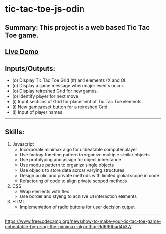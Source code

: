 # tic-tac-toe-js-odin

## Summary: This project is a web based Tic Tac Toe game.

## [Live Demo](https://dmkirshon.github.io/tic-tac-toe-js-odin/)

## Inputs/Outputs:

- (o) Display Tic Tac Toe Grid (#) and elements (X and O).
- (o) Display a game message when major events occur.
- (o) Display refreshed Grid for new games.
- (o) Identify player for next move
- (i) Input sections of Grid for placement of Tic Tac Toe elements.
- (i) New game/reset button for a refreshed Grid.
- (i) Input of player names

---

## Skills:

1. Javascript
   - Incorporate minimax algo for unbeatable computer player
   - Use factory function pattern to organize multiple similar objects
   - Use prototyping and assign for object inheritance
   - Use module pattern to organize single objects
   - Use objects to store data across varying structures
   - Design public and private methods with limited global scope in code
   - Refactoring of code to align private scoped methods
2. CSS
   - Wrap elements with flex
   - Use border and styling to achieve UI interaction elements
3. HTML
   - Implementation of radio buttons for user decision output

---

https://www.freecodecamp.org/news/how-to-make-your-tic-tac-toe-game-unbeatable-by-using-the-minimax-algorithm-9d690bad4b37/
